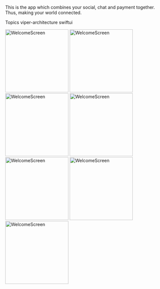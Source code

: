 This is the app which combines your social, chat and payment together. Thus, making your world connected.

Topics
viper-architecture swiftui
<p align="centre">
<img src="https://github.com/user-attachments/assets/9e1a8219-3411-48af-b4bc-6c1f3fc114db" alt="WelcomeScreen"  width="200"/>
<img src ="https://github.com/user-attachments/assets/6ac22b20-db8b-4b1b-824e-a949addf557b" alt="WelcomeScreen"  width="200"/>
<img src ="https://github.com/user-attachments/assets/58374532-5378-43bf-8e48-8bfdb359841c" alt="WelcomeScreen"  width="200"/>
<img src ="https://github.com/user-attachments/assets/6fc8926a-3b66-4c52-b86b-00bf471639dd" alt="WelcomeScreen"  width="200"/>
<img src ="https://github.com/user-attachments/assets/81d94bf9-f33d-4a6f-90e0-fcfbbfc69a04" alt="WelcomeScreen"  width="200"/>
<img src ="https://github.com/user-attachments/assets/3187b06d-78fe-4359-ac39-c59b3d9eb31a" alt="WelcomeScreen"  width="200"/>
<img src ="https://github.com/user-attachments/assets/7b66814c-b9cf-4759-bd5a-87a2afba1bc4" alt="WelcomeScreen"  width="200"/>

</p>
